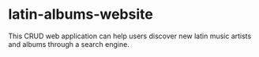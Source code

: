 # latin-albums-website
This CRUD web application can help users discover new latin music artists and albums through a search engine.
